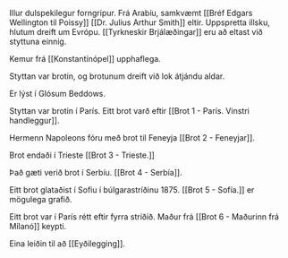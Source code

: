 Illur dulspekilegur forngripur. Frá Arabíu, samkvæmt [[Bréf Edgars Wellington til Poissy]]
[[Dr. Julius Arthur Smith]] eltir. Uppspretta illsku, hlutum dreift um Evrópu.
[[Tyrkneskir Brjálæðingar]] eru að eltast við styttuna einnig.

Kemur frá [[Konstantínópel]] upphaflega.

Styttan var brotin, og brotunum dreift við lok átjándu aldar.

Er lýst í Glósum Beddows.

Styttan var brotin í París. Eitt brot varð eftir [[Brot 1 - París. Vinstri handleggur]].

Hermenn Napoleons fóru með brot til Feneyja [[Brot 2 - Feneyjar]].

Brot endaði í Trieste [[Brot 3 - Trieste.]]

Það gæti verið brot í Serbíu. [[Brot 4 - Serbía]].

Eitt brot glataðist í Sofiu í búlgarastríðinu 1875. [[Brot 5 - Sofía.]] er mögulega grafið.

Eitt brot var í París rétt eftir fyrra stríðið. Maður frá [[Brot 6 - Maðurinn frá Mílanó]] keypti.

Eina leiðin til að [[Eyðilegging]].
